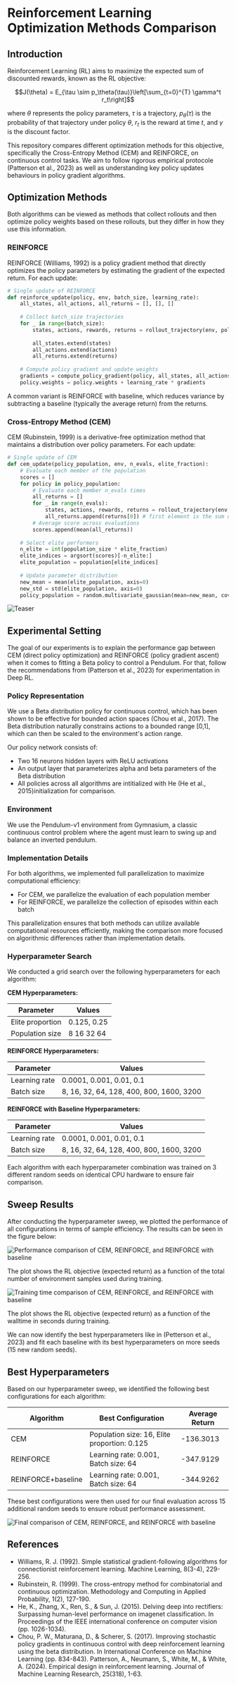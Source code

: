 # Reinforcement Learning Optimization Methods Comparison

## Introduction

Reinforcement Learning (RL) aims to maximize the expected sum of discounted rewards, known as the RL objective:

$$J(\theta) = E_{\tau \sim p_\theta(\tau)}\left[\sum_{t=0}^{T} \gamma^t r_t\right]$$

where $\theta$ represents the policy parameters, $\tau$ is a trajectory, $p_\theta(\tau)$ is the probability of that trajectory under policy $\theta$, $r_t$ is the reward at time $t$, and $\gamma$ is the discount factor.

This repository compares different optimization methods for this objective, specifically the Cross-Entropy Method (CEM) and REINFORCE, on continuous control tasks. We aim to follow rigorous empirical protocole (Patterson et al., 2023) as well as understanding key policy updates behaviours in policy gradient algorithms. 

## Optimization Methods

Both algorithms can be viewed as methods that collect rollouts and then optimize policy weights based on these rollouts, but they differ in how they use this information.

### REINFORCE

REINFORCE (Williams, 1992) is a policy gradient method that directly optimizes the policy parameters by estimating the gradient of the expected return. For each update:

```python
# Single update of REINFORCE
def reinforce_update(policy, env, batch_size, learning_rate):
    all_states, all_actions, all_returns = [], [], []
    
    # Collect batch_size trajectories
    for _ in range(batch_size):
        states, actions, rewards, returns = rollout_trajectory(env, policy)
        
        all_states.extend(states)
        all_actions.extend(actions)
        all_returns.extend(returns)
    
    # Compute policy gradient and update weights
    gradients = compute_policy_gradient(policy, all_states, all_actions, all_returns)
    policy.weights = policy.weights + learning_rate * gradients
```

A common variant is REINFORCE with baseline, which reduces variance by subtracting a baseline (typically the average return) from the returns.

### Cross-Entropy Method (CEM)

CEM (Rubinstein, 1999) is a derivative-free optimization method that maintains a distribution over policy parameters. For each update:

```python
# Single update of CEM
def cem_update(policy_population, env, n_evals, elite_fraction):
    # Evaluate each member of the population
    scores = []
    for policy in policy_population:
        # Evaluate each member n_evals times
        all_returns = []
        for _ in range(n_evals):
            states, actions, rewards, returns = rollout_trajectory(env, policy)
            all_returns.append(returns[0]) # first element is the sum of discounted rewards
        # Average score across evaluations
        scores.append(mean(all_returns))
    
    # Select elite performers
    n_elite = int(population_size * elite_fraction)
    elite_indices = argsort(scores)[-n_elite:]
    elite_population = population[elite_indices]
    
    # Update parameter distribution
    new_mean = mean(elite_population, axis=0)
    new_std = std(elite_population, axis=0)
    policy_population = random.multivariate_gaussian(mean=new_mean, cov=diag(new_std), size=len(policy_population))
```
![Teaser](policy_evolution.gif)
## Experimental Setting
The goal of our experiments is to explain the performance gap between CEM (direct policy optimization) and REINFORCE (policy gradient ascent) when it comes to fitting a Beta policy to control a Pendulum. For that, follow the recommendations from (Patterson et al., 2023) for experimentation in Deep RL.
### Policy Representation

We use a Beta distribution policy for continuous control, which has been shown to be effective for bounded action spaces (Chou et al., 2017). The Beta distribution naturally constrains actions to a bounded range [0,1], which can then be scaled to the environment's action range.

Our policy network consists of:
- Two 16 neurons hidden layers with ReLU activations
- An output layer that parameterizes alpha and beta parameters of the Beta distribution
- All policies across all algorithms are intitialized with He (He et al., 2015)initialization for comparison.
### Environment

We use the Pendulum-v1 environment from Gymnasium, a classic continuous control problem where the agent must learn to swing up and balance an inverted pendulum.

### Implementation Details

For both algorithms, we implemented full parallelization to maximize computational efficiency:
- For CEM, we parallelize the evaluation of each population member
- For REINFORCE, we parallelize the collection of episodes within each batch

This parallelization ensures that both methods can utilize available computational resources efficiently, making the comparison more focused on algorithmic differences rather than implementation details.

### Hyperparameter Search

We conducted a grid search over the following hyperparameters for each algorithm:

**CEM Hyperparameters:**

| Parameter | Values |
|-----------|--------|
| Elite proportion | 0.125, 0.25 |
| Population size | 8 16 32 64 |

**REINFORCE Hyperparameters:**

| Parameter | Values |
|-----------|--------|
| Learning rate | 0.0001, 0.001, 0.01, 0.1 |
| Batch size | 8, 16, 32, 64, 128, 400, 800, 1600, 3200 |

**REINFORCE with Baseline Hyperparameters:**

| Parameter | Values |
|-----------|--------|
| Learning rate | 0.0001, 0.001, 0.01, 0.1 |
| Batch size | 8, 16, 32, 64, 128, 400, 800, 1600, 3200 |

Each algorithm with each hyperparameter combination was trained on 3 different random seeds on identical CPU hardware to ensure fair comparison.

## Sweep Results

After conducting the hyperparameter sweep, we plotted the performance of all configurations in terms of sample efficiency. The results can be seen in the figure below:

![Performance comparison of CEM, REINFORCE, and REINFORCE with baseline](pendulum_plot.png)

The plot shows the RL objective (expected return) as a function of the total number of environment samples used during training.

![Training time comparison of CEM, REINFORCE, and REINFORCE with baseline](pendulum_plot_walltime.png)

The plot shows the RL objective (expected return) as a function of the walltime in seconds during training.

We can now identify the best hyperparameters like in (Petterson et al., 2023) and fit each baseline with its best hyperparameters on more seeds (15 new random seeds).

## Best Hyperparameters

Based on our hyperparameter sweep, we identified the following best configurations for each algorithm:

| Algorithm | Best Configuration | Average Return |
|-----------|-------------------|----------------|
| CEM | Population size: 16, Elite proportion: 0.125 | -136.3013 |
| REINFORCE | Learning rate: 0.001, Batch size: 64 | -347.9129 |
| REINFORCE+baseline | Learning rate: 0.001, Batch size: 64 | -344.9262 |

These best configurations were then used for our final evaluation across 15 additional random seeds to ensure robust performance assessment.

![Final comparison of CEM, REINFORCE, and REINFORCE with baseline](pendulum_best_hp_plot.png)

## References

- Williams, R. J. (1992). Simple statistical gradient-following algorithms for connectionist reinforcement learning. Machine Learning, 8(3-4), 229-256.
- Rubinstein, R. (1999). The cross-entropy method for combinatorial and continuous optimization. Methodology and Computing in Applied Probability, 1(2), 127-190.
- He, K., Zhang, X., Ren, S., & Sun, J. (2015). Delving deep into rectifiers: Surpassing human-level performance on imagenet classification. In Proceedings of the IEEE international conference on computer vision (pp. 1026-1034).
- Chou, P. W., Maturana, D., & Scherer, S. (2017). Improving stochastic policy gradients in continuous control with deep reinforcement learning using the beta distribution. In International Conference on Machine Learning (pp. 834-843).
Patterson, A., Neumann, S., White, M., & White, A. (2024). Empirical design in reinforcement learning. Journal of Machine Learning Research, 25(318), 1-63.
